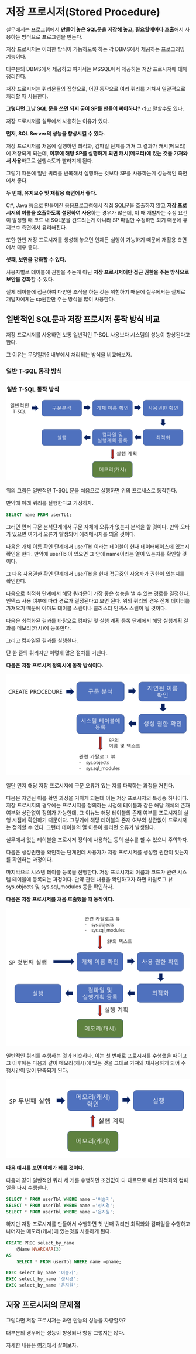 # 저장 프로시저(Stored Procedure)

실무에서는 프로그램에서 **만들어 놓은 SQL문을 저장해 놓고, 필요할때마다 호출**해서 사용하는 방식으로 프로그램을 만든다.

저장 프로시저는 이러한 방식이 가능하도록 하는 각 DBMS에서 제공하는 프로그래밍 기능이다.

대부분의 DBMS에서 제공하고 여기서는 MSSQL에서 제공하는 저장 프로시저에 대해 정리한다.

저장 프로시저는 쿼리문들의 집합으로, 어떤 동작으로 여러 쿼리를 거쳐서 일괄적으로 처리할 때 사용한다.

**그렇다면 그냥 SQL 문을 쓰면 되지 굳이 SP를 만들어 써야하나?** 라고 말할수도 있다.

저장 프로시저를 실무에서 사용하는 이유가 있다.

**먼저, SQL Server의 성능을 향상시킬 수 있다.**

저장 프로시저를 처음에 실행하면 최적화, 컴파일 단계를 거쳐 그 결과가 캐시(메모리)에 저장되게 되는데, **이후에 해당 SP를 실행하게 되면 캐시(메모리)에 있는 것을 가져와서 사용**하므로 실행속도가 빨라지게 된다.

그렇기 때문에 일반 쿼리를 반복해서 실행하는 것보다 SP를 사용하는게 성능적인 측면에서 좋다.

**두 번째, 유지보수 및 재활용 측면에서 좋다.**

C#, Java 등으로 만들어진 응용프로그램에서 직접 SQL문을 호출하지 않고 **저장 프로시저의 이름을 호출하도록 설정하여 사용**하는 경우가 많은데, 이 때 개발자는 수정 요건이 발생할 때 코드 내 SQL문을 건드리는게 아니라 SP 파일만 수정하면 되기 때문에 유지보수 측면에서 유리해진다.

또한 한번 저장 프로시저를 생성해 놓으면 언제든 실행이 가능하기 때문에 재활용 측면에서 매우 좋다.

**셋째, 보안을 강화할 수 있다.**

사용자별로 테이블에 권한을 주는게 아닌 **저장 프로시저에만 접근 권한을 주는 방식으로 보안을 강화**할 수 있다.

실제 테이블에 접근하여 다양한 조작을 하는 것은 위험하기 때문에 실무에서는 실제로 개발자에게는 sp권한만 주는 방식을 많이 사용한다.

## 일반적인 SQL문과 저장 프로시저 동작 방식 비교

저장 프로시저를 사용하면 보통 일반적인 T-SQL 사용보다 시스템의 성능이 향상된다고 한다.

그 이유는 무엇일까? 내부에서 처리되는 방식을 비교해보자.

### 일반 T-SQL 동작 방식

![](./images/stored_procedure.png)

위의 그림은 일반적인 T-SQL 문을 처음으로 실행하면 위의 프로세스로 동작한다.

만약에 아래 쿼리를 실행한다고 가정하자.

```sql
SELECT name FROM userTb1;
```

그러면 먼저 구문 분석단계에서 구문 자체에 오류가 없는지 분석을 할 것이다. 만약 오타가 있으면 여기서 오류가 발생되어 에러메시지를 띄울 것이다.

다음은 개체 이름 확인 단계에서 userTbl 이라는 테이블이 현재 데이터베이스에 있는지 확인을 한다. 만약에 userTbl이 있으면 그 안에 name이라는 열이 있는지를 확인할 것이다.

그 다음 사용권한 확인 단계에서 userTbl을 현재 접근중인 사용자가 권한이 있는지를 확인한다.

다음으로 최적화 단계에서 해당 쿼리문이 가장 좋은 성능을 낼 수 있는 경로를 결정한다. 인덱스 사용 여부에 따라 경로가 결정된다고 보면 된다. 위의 쿼리의 경우 전체 데이터를 가져오기 때문에 아마도 테이블 스캔이나 클러스터 인덱스 스캔이 될 것이다.

다음은 최적화된 결과를 바탕으로 컴파일 및 실행 계획 등록 단계에서 해당 실행계획 결과를 메모리(캐시)에 등록한다.

그리고 컴파일된 결과를 실행한다.

단 한 줄의 쿼리지만 이렇게 많은 절차를 거친다..

**다음은 저장 프로시저 정의시에 동작 방식이다.**

![](./images/stored_procedure2.png)

일단 먼저 해당 저장 프로시저에 구문 오류가 있는 지를 파악하는 과정을 거친다.

다음은 지연된 이름 확인 과정을 거치게 되는데 이는 저장 프로시저의 특징중 하나이다.
저장 프로시저의 경우에는 프로시저를 정의하는 시점에 테이블과 같은 해당 개체의 존재 여부와 상관없이 정의가 가능한데, 그 이뉴느 해당 테이블의 존재 여부를 프로시저의 실행 시점에 확인하기 때문이다. 그렇기에 해당 테이블의 존재 여부와 상관없이 프로시저는 정의할 수 있다. 그런데 테이블의 열 이름이 틀리면 오류가 발생된다.

실무에서 없는 테이블을 프로시저 정의에 사용하는 등의 실수를 할 수 있으니 주의하자.

다음은 생성권한을 확인하는 단계인데 사용자가 저장 프로시저를 생성할 권한이 있는지를 확인하는 과정이다.

마지막으로 시스템 테이블 등록을 진행한다. 저장 프로시저의 이름과 코드가 관련 시스템 테이블에 등록되는 과정이다. 만약 관련 내용을 확인하고자 하면 카탈로그 뷰 sys.objects 및 sys.sql_modules 등을 확인하자.

**다음은 저장 프로시저를 처음 호출했을 때 동작이다.**

![](./images/stored_procedure3.png)

일반적인 쿼리를 수행하는 것과 비슷하다. 이는 첫 번째로 프로시저를 수행했을 때이고 그 이후에는 다음과 같이 메모리(캐시)에 있는 것을 그대로 가져와 재사용하게 되어 수행시간이 많이 단축되게 된다.

![](./images/stored_procedure4.png)

**다음 예시를 보면 이해가 빠를 것이다.**

다음과 같이 일반적인 쿼리 세 개를 수행하면 조건값이 다 다르므로 매번 최적화와 컴파일을 다시 수행한다.

```sql
SELECT * FROM userTbl WHERE name ='이승기';
SELECT * FROM userTbl WHERE name ='성시경';
SELECT * FROM userTbl WHERE name ='은지원';
```

하지만 저장 프로시저를 만들어서 수행하면 첫 번째 쿼리만 최적화와 컴파일을 수행하고 나머지는 메모리(캐시)에 있는것을 사용하게 된다.

```sql
CREATE PROC select_by_name
	@Name NVARCHAR(3)
AS
	SELECT * FROM userTbl WHERE name =@name;
```

```sql
EXEC select_by_name '이승기';
EXEC select_by_name '성시경';
EXEC select_by_name '은지원';
```

## 저장 프로시저의 문제점

그렇다면 저장 프로시저는 과연 만능의 성능을 자랑할까?

대부분의 경우에는 성능이 향상되나 항상 그렇지는 않다.

자세한 내용은 [여기](https://devkingdom.tistory.com/323)에서 살펴보자.